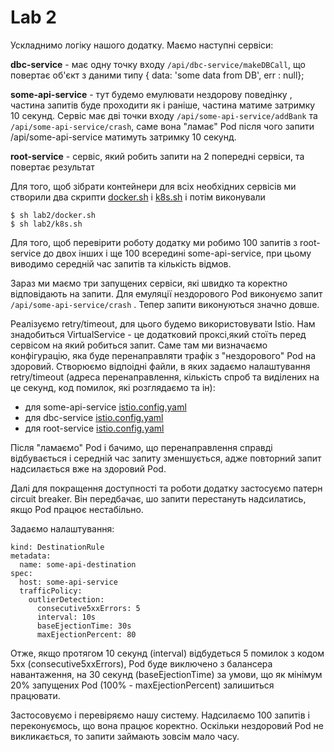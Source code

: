 # Lab 2
Ускладнимо логіку нашого додатку. Маємо наступні сервіси: 

__dbc-service__  - має одну точку входу ```/api/dbc-service/makeDBCall```, що повертає об'єкт з даними типу { data: 'some data from DB', err : null};

__some-api-service__ - тут будемо емулювати нездорову поведінку , частина запитів буде проходити як і раніше, частина матиме затримку 10 секунд. Сервіс має дві точки входу ```/api/some-api-service/addBank``` та ```/api/some-api-service/crash```, саме вона "ламає" Pod після чого запити /api/some-api-service матимуть затримку 10 секунд. 

__root-service__ - сервіс, який робить запити на 2 попередні сервіси, та повертає результат

Для того, щоб зібрати контейнери для всіх необхідних сервісів ми створили два скрипти [docker.sh]() і [k8s.sh]() і потім виконували  
```
$ sh lab2/docker.sh
$ sh lab2/k8s.sh
```
Для того, щоб перевірити роботу додатку ми робимо 100 запитів з root-service до двох інших і ще 100 всередині some-api-service, при цьому виводимо середній час запитів та кількість відмов.

Зараз ми маємо три запущених сервіси, які швидко та коректно відповідають на запити. Для емуляції нездорового Pod виконуємо запит ```/api/some-api-service/crash``` . Тепер запити виконуються значно довше.

Реалізуємо retry/timeout, для цього будемо використовувати Istio. 
Нам знадобиться VirtualService - це додатковий проксі,який стоїть перед сервісом на який робиться запит. Саме там ми визначаємо конфігурацію, яка буде перенаправляти трафік з "нездорового" Pod на здоровий. Створюємо відпоідні файли, в яких задаємо налаштування retry/timeout (адреса перенаправлення, кількість спроб та виділених на це секунд, код помилок, які розглядаємо та ін):
* для  some-api-service [istio.config.yaml]()
* для  dbc-service [istio.config.yaml]()
* для  root-service [istio.config.yaml]()

Після "ламаємо" Pod і бачимо, що перенаправлення справді відбувається і середній час запиту зменшується, адже повторний запит надсилається вже на здоровий Pod.

Далі для покращення доступності та роботи додатку застосуємо патерн circuit breaker. Він передбачає, шо запити перестануть надсилатись, якщо Pod працює нестабільно.

Задаємо налаштування:
```apiVersion: networking.istio.io/v1beta1
kind: DestinationRule
metadata:
  name: some-api-destination
spec:
  host: some-api-service
  trafficPolicy:
    outlierDetection:
      consecutive5xxErrors: 5 
      interval: 10s
      baseEjectionTime: 30s
      maxEjectionPercent: 80
```
Отже, якщо протягом 10 секунд (interval) відбудеться 5 помилок з кодом 5xx (consecutive5xxErrors), Pod буде виключено з балансера навантаження, на 30 секунд (baseEjectionTime) за умови, що як мінімум 20% запущених Pod (100% - maxEjectionPercent) залишиться працювати.

Застосовуємо і перевіряємо нашу систему. Надсилаємо 100 запитів і переконуємось, що вона працює коректно. Оскільки нездоровий Pod не викликається, то запити займають зовсім мало часу.
